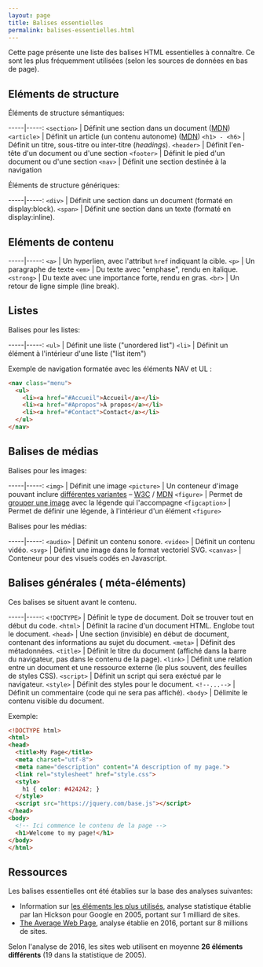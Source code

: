 ```yaml
---
layout: page
title: Balises essentielles
permalink: balises-essentielles.html
---
```


Cette page présente une liste des balises HTML essentielles à connaître. Ce sont les plus fréquemment utilisées (selon les sources de données en bas de page).

## Eléments de structure

Éléments de structure sémantiques:

-----|-----:
`<section>` | Définit une section dans un document ([MDN](https://developer.mozilla.org/fr/docs/Web/HTML/Element/section))
`<article>` | Définit un article (un contenu autonome) ([MDN](https://developer.mozilla.org/fr/docs/Web/HTML/Element/article))
`<h1> - <h6>` | Définit un titre, sous-titre ou inter-titre (*headings*).
`<header>` | Définit l'en-tête d'un document ou d'une section
`<footer>` | Définit le pied d'un document ou d'une section 
`<nav>` | Définit une section destinée à la navigation 

Éléments de structure génériques:

-----|-----:
`<div>` | Définit une section dans un document (formaté en display:block).
`<span>` | Définit une section dans un texte (formaté en display:inline).

## Eléments de contenu

-----|-----:
`<a>` | Un hyperlien, avec l'attribut `href` indiquant la cible. 
`<p>` | Un paragraphe de texte 
`<em>` | Du texte avec "emphase", rendu en italique. 
`<strong>` | Du texte avec une importance forte, rendu en gras.
`<br>` | Un retour de ligne simple (line break).

## Listes

Balises pour les listes:

-----|-----:
`<ul>` | Définit une liste ("unordered list")
`<li>` | Définit un élément à l'intérieur d'une liste ("list item")

Exemple de navigation formatée avec les éléments NAV et UL : 

```html
<nav class="menu">
  <ul>
    <li><a href="#Accueil">Accueil</a></li>
    <li><a href="#Apropos">À propos</a></li>
    <li><a href="#Contact">Contact</a></li>
  </ul>
</nav>
```

## Balises de médias

Balises pour les images:

-----|-----:
`<img>` | Définit une image
`<picture>` | Un conteneur d'image pouvant inclure [différentes variantes](https://cours-web.ch/media/25-balise-picture.html) – [W3C](http://w3c.github.io/html/semantics-embedded-content.html#the-picture-element) / [MDN](https://developer.mozilla.org/fr/docs/Web/HTML/Element/picture)
`<figure>` | Permet de [grouper une image](https://cours-web.ch/media/20-balise-figure.html) avec la légende qui l'accompagne
`<figcaption>` | Permet de définir une légende, à l'intérieur d'un élément `<figure>`

Balises pour les médias:

-----|-----:
`<audio>` | Définit un contenu sonore.
`<video>` | Définit un contenu vidéo.
`<svg>` | Définit une image dans le format vectoriel SVG.
`<canvas>` | Conteneur pour des visuels codés en Javascript.


## Balises générales ( méta-éléments)

Ces balises se situent avant le contenu.

-----|-----:
`<!DOCTYPE>` | Définit le type de document. Doit se trouver tout en début du code.
`<html>` | Définit la racine d'un document HTML. Englobe tout le document. 
`<head>` | Une section (invisible) en début de document, contenant des informations au sujet du document.
`<meta>` | Définit des métadonnées.
`<title>` | Définit le titre du document (affiché dans la barre du navigateur, pas dans le contenu de la page).
`<link>` | Définit une relation entre un document et une ressource externe (le plus souvent, des feuilles de styles CSS).
`<script>` | Définit un script qui sera exéctué par le navigateur.
`<style>` | Définit des styles pour le document.
`<!--...-->` | Définit un commentaire (code qui ne sera pas affiché).
`<body>` | Délimite le contenu visible du document.

Exemple:

```html
<!DOCTYPE html>
<html>
<head>
  <title>My Page</title>
  <meta charset="utf-8">
  <meta name="description" content="A description of my page.">
  <link rel="stylesheet" href="style.css">
  <style>
    h1 { color: #424242; }
  </style>
  <script src="https://jquery.com/base.js"></script> 
</head>
<body>
  <!-- Ici commence le contenu de la page -->
  <h1>Welcome to my page!</h1>
</body>
</html>
```

## Ressources

Les balises essentielles ont été établies sur la base des analyses suivantes:

- Information sur [les éléments les plus utilisés](https://web.archive.org/web/20131003124411/https://developers.google.com/webmasters/state-of-the-web/2005/pages), analyse statistique établie par Ian Hickson pour Google en 2005, portant sur 1 milliard de sites.
- [The Average Web Page](https://css-tricks.com/average-web-page-data-analyzing-8-million-websites/), analyse établie en 2016, portant sur 8 millions de sites.

Selon l'analyse de 2016, les sites web utilisent en moyenne **26 éléments différents** (19 dans la statistique de 2005).
